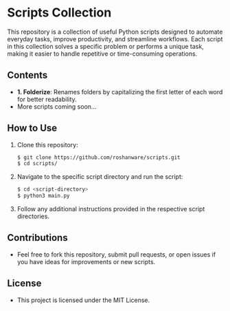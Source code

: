# Scripts Collection

This repository is a collection of useful Python scripts designed to automate everyday tasks, improve productivity, and streamline workflows. Each script in this collection solves a specific problem or performs a unique task, making it easier to handle repetitive or time-consuming operations.

## Contents

- **1. Folderize**: Renames folders by capitalizing the first letter of each word for better readability.
- More scripts coming soon...

## How to Use

1. Clone this repository:

    ```bash
    $ git clone https://github.com/roshanware/scripts.git
    $ cd scripts/
    ```

2. Navigate to the specific script directory and run the script:

    ```bash
    $ cd <script-directory>
    $ python3 main.py
    ```

3. Follow any additional instructions provided in the respective script directories.

## Contributions

- Feel free to fork this repository, submit pull requests, or open issues if you have ideas for improvements or new scripts.

## License

- This project is licensed under the MIT License.
